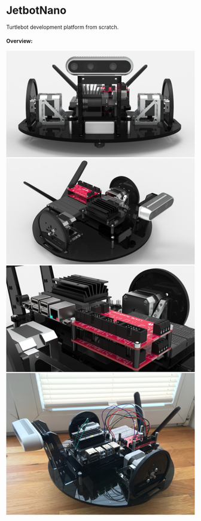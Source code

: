 # JetbotNano
Turtlebot development platform from scratch.

#### Overview:
![Overview](Media/JetsonNanoTurtlebotView4.png "ALT")
![Overview](Media/JetsonNanoTurtlebot.png "ALT")
![Overview](Media/JetsonNanoTurtlebotView2.png "ALT")
![Overview](Media/photo1.jpg "ALT")
